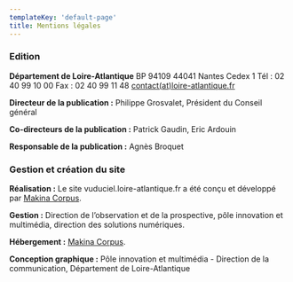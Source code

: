 ```yaml
---
templateKey: 'default-page'
title: Mentions légales
---
```

### Edition
**Département de Loire-Atlantique** BP 94109 44041 Nantes Cedex 1 Tél : 02 40 99 10 00 Fax : 02 40 99 11 48 [contact(at)loire-atlantique.fr](mailto:contact@loire-atlantique.fr)

**Directeur de la publication :** Philippe Grosvalet, Président du Conseil général

**Co-directeurs de la publication :** Patrick Gaudin, Eric Ardouin

**Responsable de la publication :** Agnès Broquet

### Gestion et création du site
**Réalisation :** Le site vuduciel.loire-atlantique.fr a été conçu et développé par [Makina Corpus](https://www.makina-corpus.com/).

**Gestion :** Direction de l’observation et de la prospective, pôle innovation et multimédia, direction des solutions numériques.

**Hébergement :** [Makina Corpus](https://www.makina-corpus.com/).

**Conception graphique :** Pôle innovation et multimédia - Direction de la communication, Département de Loire-Atlantique
